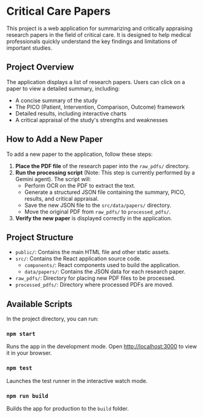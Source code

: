 # Critical Care Papers

This project is a web application for summarizing and critically appraising research papers in the field of critical care. It is designed to help medical professionals quickly understand the key findings and limitations of important studies.

## Project Overview

The application displays a list of research papers. Users can click on a paper to view a detailed summary, including:

*   A concise summary of the study
*   The PICO (Patient, Intervention, Comparison, Outcome) framework
*   Detailed results, including interactive charts
*   A critical appraisal of the study's strengths and weaknesses

## How to Add a New Paper

To add a new paper to the application, follow these steps:

1.  **Place the PDF file** of the research paper into the `raw_pdfs/` directory.
2.  **Run the processing script** (Note: This step is currently performed by a Gemini agent). The script will:
    *   Perform OCR on the PDF to extract the text.
    *   Generate a structured JSON file containing the summary, PICO, results, and critical appraisal.
    *   Save the new JSON file to the `src/data/papers/` directory.
    *   Move the original PDF from `raw_pdfs/` to `processed_pdfs/`.
3.  **Verify the new paper** is displayed correctly in the application.

## Project Structure

*   `public/`: Contains the main HTML file and other static assets.
*   `src/`: Contains the React application source code.
    *   `components/`: React components used to build the application.
    *   `data/papers/`: Contains the JSON data for each research paper.
*   `raw_pdfs/`: Directory for placing new PDF files to be processed.
*   `processed_pdfs/`: Directory where processed PDFs are moved.

## Available Scripts

In the project directory, you can run:

### `npm start`

Runs the app in the development mode.
Open [http://localhost:3000](http://localhost:3000) to view it in your browser.

### `npm test`

Launches the test runner in the interactive watch mode.

### `npm run build`

Builds the app for production to the `build` folder.